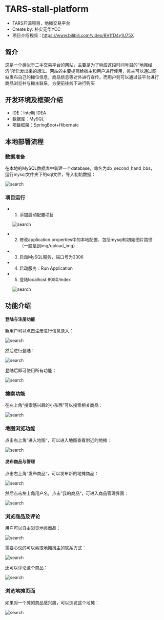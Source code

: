 # TARS-stall-platform

* TARS开源项目，地摊交易平台
* Create by: 朴实无华YCC
* 项目介绍视频：https://www.bilibili.com/video/BV1fD4y1U75X
## 简介

这是一个类似于二手交易平台的网站，主要是为了响应这段时间号召的“地摊经济”所启发出来的想法。网站的主要提高给摊主和用户进行使用，摊主可以通过网站发布自己的摊位信息，商品信息等对外进行宣传。而用户则可以通过该平台进行商品浏览并与摊主联系，方便前往线下进行购买

## 开发环境及框架介绍

* IDE：Intellij IDEA
* 数据库：MySQL
* 项目框架：SpringBoot+Hibernate

## 本地部署流程

### 数据准备

在本地的MySQL数据库中新建一个database，命名为db_second_hand_bbs，运行mysql文件夹下的sql文件，导入初始数据：

![search](https://github.com/winnieCYL/TARS-stall-platform/blob/master/photo/导入数据库.png)

### 项目运行

* 1. 添加启动配置项目

  ![search](https://github.com/winnieCYL/TARS-stall-platform/blob/master/photo/配置启动项.png)

* 2. 修改application.properties中的本地配置，包括mysql和初始图片路径（一般是到img/upload_img)

* 3. 启动MySQL服务，端口号为3306

* 4. 启动服务：Run Application

* 5. 登陆localhost:8080/index

  ![search](https://github.com/winnieCYL/TARS-stall-platform/blob/master/photo/地摊首页.png)

## 功能介绍

#### 登陆与注册功能

新用户可以点击注册进行信息录入：

![search](https://github.com/winnieCYL/TARS-stall-platform/blob/master/photo/注册.png)

然后进行登陆：

![search](https://github.com/winnieCYL/TARS-stall-platform/blob/master/photo/登陆界面.jpg)

登陆后即可使用所有功能：

![search](https://github.com/winnieCYL/TARS-stall-platform/blob/master/photo/登陆后界面.jpg)

### 搜索功能

在左上角“搜索感兴趣的小东西”可以搜索相关商品：

![search](https://github.com/winnieCYL/TARS-stall-platform/blob/master/photo/搜索结果.PNG)

### 地图浏览功能

点击右上角“进入地图“，可以进入地图查看附近的地摊：

![search](https://github.com/winnieCYL/TARS-stall-platform/blob/master/photo/附近地摊.jpg)

#### 发布商品与管理

点击右上角”发布商品“，可以发布新的地摊商品：

![search](https://github.com/winnieCYL/TARS-stall-platform/blob/master/photo/商品发布.png)

然后点击左上角用户名，点击”我的商品“，可进入商品管理界面：

![search](https://github.com/winnieCYL/TARS-stall-platform/blob/master/photo/商品管理.png)

### 浏览商品及评论

用户可以自由浏览地摊商品：

![search](https://github.com/winnieCYL/TARS-stall-platform/blob/master/photo/浏览商品.png)

需要心仪的可以索取地摊摊主的联系方式：

![search](https://github.com/winnieCYL/TARS-stall-platform/blob/master/photo/联系方式.png)

还可以评论这个商品：

![search](https://github.com/winnieCYL/TARS-stall-platform/blob/master/photo/评论.PNG)

### 浏览地摊页面

如果对一个摊的商品感兴趣，可以浏览这个地摊：

![search](https://github.com/winnieCYL/TARS-stall-platform/blob/master/photo/地摊页面.png)
